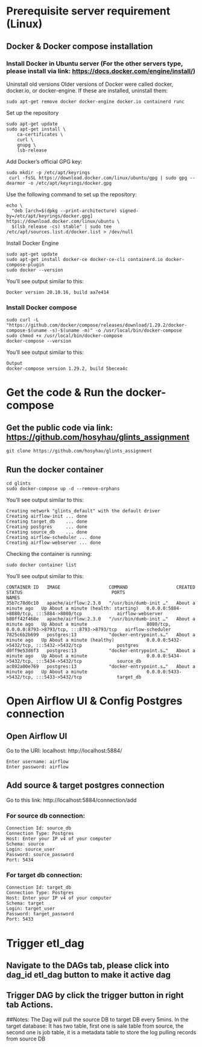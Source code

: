 # Prerequisite server requirement (Linux)
## Docker & Docker compose installation
### Install Docker in Ubuntu server (For the other servers type, please install via link: https://docs.docker.com/engine/install/)
Uninstall old versions
Older versions of Docker were called docker, docker.io, or docker-engine. If these are installed, uninstall them:
```
sudo apt-get remove docker docker-engine docker.io containerd runc
```
Set up the repository
```
sudo apt-get update
sudo apt-get install \
    ca-certificates \
    curl \
    gnupg \
    lsb-release
```
Add Docker’s official GPG key:
```
sudo mkdir -p /etc/apt/keyrings
 curl -fsSL https://download.docker.com/linux/ubuntu/gpg | sudo gpg --dearmor -o /etc/apt/keyrings/docker.gpg
```
Use the following command to set up the repository:
```
echo \
  "deb [arch=$(dpkg --print-architecture) signed-by=/etc/apt/keyrings/docker.gpg] https://download.docker.com/linux/ubuntu \
  $(lsb_release -cs) stable" | sudo tee /etc/apt/sources.list.d/docker.list > /dev/null
```
Install Docker Engine
```
sudo apt-get update
sudo apt-get install docker-ce docker-ce-cli containerd.io docker-compose-plugin
sudo docker --version
```
You’ll see output similar to this:
```
Docker version 20.10.16, build aa7e414
```
### Install Docker compose
```
sudo curl -L "https://github.com/docker/compose/releases/download/1.29.2/docker-compose-$(uname -s)-$(uname -m)" -o /usr/local/bin/docker-compose
sudo chmod +x /usr/local/bin/docker-compose
docker-compose --version
```
You’ll see output similar to this:
```
Output
docker-compose version 1.29.2, build 5becea4c
```

# Get the code & Run the docker-compose
## Get the public code via link: https://github.com/hosyhau/glints_assignment
```
git clone https://github.com/hosyhau/glints_assignment
```
## Run the docker container
```
cd glints
sudo docker-compose up -d --remove-orphans
```
You’ll see output similar to this:
```
Creating network "glints_default" with the default driver
Creating airflow-init ... done
Creating target_db    ... done
Creating postgres     ... done
Creating source_db    ... done
Creating airflow-scheduler ... done
Creating airflow-webserver ... done
```
Checking the container is running:
```
sudo docker container list
```
You’ll see output similar to this:
```
CONTAINER ID   IMAGE                  COMMAND                  CREATED              STATUS                                 PORTS                                                 NAMES
35b7c78d6c10   apache/airflow:2.3.0   "/usr/bin/dumb-init …"   About a minute ago   Up About a minute (health: starting)   0.0.0.0:5884->8080/tcp, :::5884->8080/tcp             airflow-webserver
b80ff42f468e   apache/airflow:2.3.0   "/usr/bin/dumb-init …"   About a minute ago   Up About a minute                      8080/tcp, 0.0.0.0:8793->8793/tcp, :::8793->8793/tcp   airflow-scheduler
7825c6b2b699   postgres:13            "docker-entrypoint.s…"   About a minute ago   Up About a minute (healthy)            0.0.0.0:5432->5432/tcp, :::5432->5432/tcp             postgres
d0ff9e53d6f3   postgres:13            "docker-entrypoint.s…"   About a minute ago   Up About a minute                      0.0.0.0:5434->5432/tcp, :::5434->5432/tcp             source_db
ac092a00e769   postgres:13            "docker-entrypoint.s…"   About a minute ago   Up About a minute                      0.0.0.0:5433->5432/tcp, :::5433->5432/tcp             target_db
```

# Open Airflow UI & Config Postgres connection
## Open Airflow UI
Go to the URI: localhost: http://localhost:5884/
```
Enter username: airflow
Enter password: airflow
```
## Add source & target postgres connection
Go to this link: http://localhost:5884/connection/add
### For source db connection:
```
Connection Id: source_db
Connection Type: Postgres
Host: Enter your IP v4 of your computer
Schema: source
Login: source_user
Password: source_password
Port: 5434
```
### For target db connection:
```
Connection Id: target_db
Connection Type: Postgres
Host: Enter your IP v4 of your computer
Schema: target
Login: target_user
Password: target_password
Port: 5433
```

# Trigger etl_dag
## Navigate to the DAGs tab, please click into dag_id etl_dag button to make it active dag
## Trigger DAG by click the trigger button in right tab Actions.
##Notes:
The Dag will pull the source DB to target DB every 5mins.
In the target database: It has two table, first one is sale table from source, the second one is job table, it is a metadata table to store the log pulling records from source DB